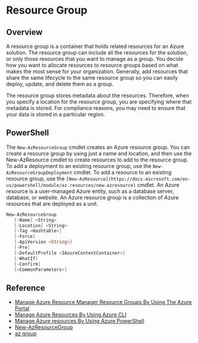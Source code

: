 # Resource Group

## Overview
A resource group is a container that holds related resources for an
Azure solution. The resource group can include all the resources for the
solution, or only those resources that you want to manage as a group.
You decide how you want to allocate resources to resource groups based
on what makes the most sense for your organization. Generally, add
resources that share the same lifecycle to the same resource group so
you can easily deploy, update, and delete them as a group.

The resource group stores metadata about the resources. Therefore, when
you specify a location for the resource group, you are specifying where
that metadata is stored. For compliance reasons, you may need to ensure
that your data is stored in a particular region.

## PowerShell

The `New-AzResourceGroup` cmdlet creates an Azure resource group. You
can create a resource group by using just a name and location, and then
use the New-AzResource cmdlet to create resources to add to the resource
group. To add a deployment to an existing resource group, use the
`New-AzResourceGroupDeployment` cmdlet. To add a resource to an existing
resource group, use the `[New-AzResource](https://docs.microsoft.com/en-us/powershell/module/az.resources/new-azresource)`
cmdlet. An Azure resource is a user-managed Azure entity, such as a
database server, database, or website. An Azure resource group is a
collection of Azure resources that are deployed as a unit.

```powershell
New-AzResourceGroup
   [-Name] <String>
   [-Location] <String>
   [-Tag <Hashtable>]
   [-Force]
   [-ApiVersion <String>]
   [-Pre]
   [-DefaultProfile <IAzureContextContainer>]
   [-WhatIf]
   [-Confirm]
   [<CommonParameters>]
```

## Reference
* [Manage Azure Resource Manager Resource Groups By Using The Azure Portal](https://docs.microsoft.com/en-us/azure/azure-resource-manager/management/manage-resource-groups-portal)
* [Manage Azure Resources By Using Azure CLI](https://docs.microsoft.com/en-us/azure/azure-resource-manager/management/manage-resources-cli)
* [Manage Azure resources By Using Azure PowerShell](https://docs.microsoft.com/en-us/azure/azure-resource-manager/management/manage-resources-powershell)
* [New-AzResourceGroup](https://docs.microsoft.com/en-us/powershell/module/az.resources/new-azresourcegroup)
* [az group](https://docs.microsoft.com/en-us/cli/azure/group)